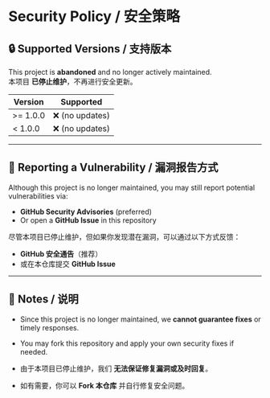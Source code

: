# Security Policy / 安全策略

## 🔒 Supported Versions / 支持版本

This project is **abandoned** and no longer actively maintained.  
本项目 **已停止维护**，不再进行安全更新。  

| Version   | Supported          |
| --------- | ------------------ |
| >= 1.0.0  | :x: (no updates)   |
| < 1.0.0   | :x: (no updates)   |

---

## 📨 Reporting a Vulnerability / 漏洞报告方式

Although this project is no longer maintained, you may still report potential vulnerabilities via:

- **GitHub Security Advisories** (preferred)  
- Or open a **GitHub Issue** in this repository  

尽管本项目已停止维护，但如果你发现潜在漏洞，可以通过以下方式反馈：  
- **GitHub 安全通告**（推荐）  
- 或在本仓库提交 **GitHub Issue**

---

## 📌 Notes / 说明

- Since this project is no longer maintained, we **cannot guarantee fixes** or timely responses.  
- You may fork this repository and apply your own security fixes if needed.  

- 由于本项目已停止维护，我们 **无法保证修复漏洞或及时回复**。  
- 如有需要，你可以 **Fork 本仓库** 并自行修复安全问题。  
